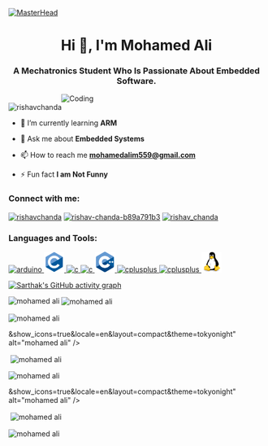[![MasterHead](https://firebasestorage.googleapis.com/v0/b/flexi-coding.appspot.com/o/dempgi7-520f8d5f-63d4-4453-8822-dbc149ae27f8.gif?alt=media&token=91c0c7b2-93c3-4029-b011-1a8703c5730d)](https://rishavchanda.io)
<h1 align="center">Hi 👋, I'm Mohamed Ali</h1>
<h3 align="center">A Mechatronics Student Who Is Passionate About Embedded Software.</h3>
<img align="right" alt="Coding" width="400" src="https://cdn.dribbble.com/users/1162077/screenshots/3848914/programmer.gif">


<p align="left"> <img src="https://komarev.com/ghpvc/?username=rishavchanda&label=Profile%20views&color=0e75b6&style=flat" alt="rishavchanda" /> </p>




- 🌱 I’m currently learning **ARM**

- 💬 Ask me about **Embedded Systems**

- 📫 How to reach me **mohamedalim559@gmail.com**

- ⚡ Fun fact **I am Not Funny**

<h3 align="left">Connect with me:</h3>
<p align="left">
<a href="https://twitter.com/moHmd_aLi_saBer" target="blank"><img align="center" src="https://raw.githubusercontent.com/rahuldkjain/github-profile-readme-generator/master/src/images/icons/Social/twitter.svg" alt="rishavchanda" height="30" width="40" /></a>
<a href="https://www.linkedin.com/in/mohamed-ali-saber-/" target="blank"><img align="center" src="https://raw.githubusercontent.com/rahuldkjain/github-profile-readme-generator/master/src/images/icons/Social/linked-in-alt.svg" alt="rishav-chanda-b89a791b3" height="30" width="40" /></a>
<a href="https://www.instagram.com/mohmd_ali_sabber/" target="blank"><img align="center" src="https://raw.githubusercontent.com/rahuldkjain/github-profile-readme-generator/master/src/images/icons/Social/instagram.svg" alt="rishav_chanda" height="30" width="40" /></a>
</p>

<h3 align="left">Languages and Tools:</h3>
<p align="left">  <a href="https://www.arduino.cc/" target="_blank" rel="noreferrer"> <img src="https://cdn.worldvectorlogo.com/logos/arduino-1.svg" alt="arduino" width="40" height="40"/> </a> </a> <a href="https://www.cprogramming.com/" target="_blank" rel="noreferrer"> <img src="https://raw.githubusercontent.com/devicons/devicon/master/icons/c/c-original.svg" alt="c" width="40" height="40"/>  </a>  </a> <a href="https://www.cprogramming.com/" target="_blank" rel="noreferrer"> <img src="https://cdn.worldvectorlogo.com/logos/eclipse-1.svg" alt="c" width="40" height="40"/>  
</a> <a href="https://www.cprogramming.com/" target="_blank" rel="noreferrer"> <img src="https://camo.githubusercontent.com/fcafa5ebc1f5f789ae7d012a3ecd8fe7bda49516591caf7c37698f764165d880/68747470733a2f2f7777772e766563746f726c6f676f2e7a6f6e652f6c6f676f732f6769742d73636d2f6769742d73636d2d69636f6e2e737667" alt="c" width="40" height="40"/> </a>  <a href="https://www.w3schools.com/cpp/" target="_blank" rel="noreferrer"> <img src="https://raw.githubusercontent.com/devicons/devicon/master/icons/cplusplus/cplusplus-original.svg" alt="cplusplus" width="40" height="40"/> </a>  <a href="https://www.w3schools.com/cpp/" target="_blank" rel="noreferrer"> <img src="https://user-images.githubusercontent.com/674621/71187801-14e60a80-2280-11ea-94c9-e56576f76baf.png" alt="cplusplus" width="40" height="40"/>  </a>  </a> <a href="https://www.w3schools.com/cpp/" target="_blank" rel="noreferrer"> <img src="https://cdn.worldvectorlogo.com/logos/ubuntu-2.svg" alt="cplusplus" width="40" height="40"/> </a>  <a href="https://www.linux.org/" target="_blank" rel="noreferrer"> <img src="https://raw.githubusercontent.com/devicons/devicon/master/icons/linux/linux-original.svg" alt="linux" width="40" height="40"/> </a></p>

[![Sarthak's GitHub activity graph](https://activity-graph.herokuapp.com/graph?username=rishavchanda&&theme=xcode)](https://github.com/rishavchanda)

<p><img align="left" src="https://github-readme-stats.vercel.app/api/top-langs?username=mmmmm222&show_icons=true&locale=en&layout=compact&theme=tokyonight" alt="mohamed ali" /></p>

<p>&nbsp;<img align="center" src="https://github-readme-stats.vercel.app/api?username=mmmmm222&show_icons=true&locale=en&theme=tokyonight" alt="mohamed ali" /></p>

<p><img align="center" src="https://github-readme-streak-stats.herokuapp.com/?user=mmmmm222&&theme=tokyonight" alt="mohamed ali" /></p>
&show_icons=true&locale=en&layout=compact&theme=tokyonight" alt="mohamed ali" /></p>

<p>&nbsp;<img align="center" src="https://github-readme-stats.vercel.app/api?username=mmmmm222&show_icons=true&locale=en&theme=tokyonight" alt="mohamed ali" /></p>

<p><img align="center" src="https://github-readme-streak-stats.herokuapp.com/?user=mmmmm222&&theme=tokyonight" alt="mohamed ali" /></p>
&show_icons=true&locale=en&layout=compact&theme=tokyonight" alt="mohamed ali" /></p>

<p>&nbsp;<img align="center" src="https://github-readme-stats.vercel.app/api?username=mmmmm222&show_icons=true&locale=en&theme=tokyonight" alt="mohamed ali" /></p>

<p><img align="center" src="https://github-readme-streak-stats.herokuapp.com/?user=mmmmm222&&theme=tokyonight" alt="mohamed ali" /></p>
